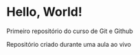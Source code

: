 # Hello, World!
 Primeiro repositório do curso de Git e Github

Repositório criado durante uma aula ao vivo
